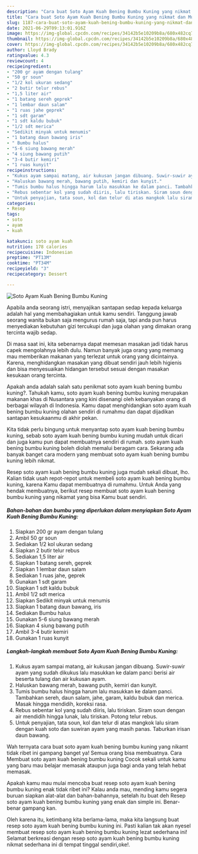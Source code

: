 ```yaml
---
description: "Cara buat Soto Ayam Kuah Bening Bumbu Kuning yang nikmat dan Mudah Dibuat"
title: "Cara buat Soto Ayam Kuah Bening Bumbu Kuning yang nikmat dan Mudah Dibuat"
slug: 1187-cara-buat-soto-ayam-kuah-bening-bumbu-kuning-yang-nikmat-dan-mudah-dibuat
date: 2021-06-29T09:13:01.916Z
image: https://img-global.cpcdn.com/recipes/34142b5e10209b8a/680x482cq70/soto-ayam-kuah-bening-bumbu-kuning-foto-resep-utama.jpg
thumbnail: https://img-global.cpcdn.com/recipes/34142b5e10209b8a/680x482cq70/soto-ayam-kuah-bening-bumbu-kuning-foto-resep-utama.jpg
cover: https://img-global.cpcdn.com/recipes/34142b5e10209b8a/680x482cq70/soto-ayam-kuah-bening-bumbu-kuning-foto-resep-utama.jpg
author: Lloyd Brady
ratingvalue: 4.3
reviewcount: 4
recipeingredient:
- "200 gr ayam dengan tulang"
- "50 gr soun"
- "1/2 kol ukuran sedang"
- "2 butir telur rebus"
- "1,5 liter air"
- "1 batang sereh geprek"
- "1 lembar daun salam"
- "1 ruas jahe geprek"
- "1 sdt garam"
- "1 sdt kaldu bubuk"
- "1/2 sdt merica"
- "Sedikit minyak untuk menumis"
- "1 batang daun bawang iris"
- " Bumbu halus"
- "5-6 siung bawang merah"
- "4 siung bawang putih"
- "3-4 butir kemiri"
- "1 ruas kunyit"
recipeinstructions:
- "Kukus ayam sampai matang, air kukusan jangan dibuang. Suwir-suwir ayam yang sudah dikukus lalu masukkan ke dalam panci berisi air beserta tulang dan air kukusan ayam."
- "Haluskan bawang merah, bawang putih, kemiri dan kunyit."
- "Tumis bumbu halus hingga harum lalu masukkan ke dalam panci. Tambahkan sereh, daun salam, jahe, garam, kaldu bubuk dan merica. Masak hingga mendidih, koreksi rasa."
- "Rebus sebentar kol yang sudah diiris, lalu tiriskan. Siram soun dengan air mendidih hingga lunak, lalu tiriskan. Potong telur rebus."
- "Untuk penyajian, tata soun, kol dan telur di atas mangkok lalu siram dengan kuah soto dan suwiran ayam yang masih panas. Taburkan irisan daun bawang."
categories:
- Resep
tags:
- soto
- ayam
- kuah

katakunci: soto ayam kuah 
nutrition: 178 calories
recipecuisine: Indonesian
preptime: "PT13M"
cooktime: "PT34M"
recipeyield: "3"
recipecategory: Dessert

---
```



![Soto Ayam Kuah Bening Bumbu Kuning](https://img-global.cpcdn.com/recipes/34142b5e10209b8a/680x482cq70/soto-ayam-kuah-bening-bumbu-kuning-foto-resep-utama.jpg)

Apabila anda seorang istri, menyajikan santapan sedap kepada keluarga adalah hal yang membahagiakan untuk kamu sendiri. Tanggung jawab seorang  wanita bukan saja mengurus rumah saja, tapi anda pun harus menyediakan kebutuhan gizi tercukupi dan juga olahan yang dimakan orang tercinta wajib sedap.

Di masa  saat ini, kita sebenarnya dapat memesan masakan jadi tidak harus capek mengolahnya lebih dulu. Namun banyak juga orang yang memang mau memberikan makanan yang terlezat untuk orang yang dicintainya. Karena, menghidangkan masakan yang dibuat sendiri jauh lebih higienis dan bisa menyesuaikan hidangan tersebut sesuai dengan masakan kesukaan orang tercinta. 



Apakah anda adalah salah satu penikmat soto ayam kuah bening bumbu kuning?. Tahukah kamu, soto ayam kuah bening bumbu kuning merupakan makanan khas di Nusantara yang kini disenangi oleh kebanyakan orang di berbagai wilayah di Indonesia. Kamu dapat menghidangkan soto ayam kuah bening bumbu kuning olahan sendiri di rumahmu dan dapat dijadikan santapan kesukaanmu di akhir pekan.

Kita tidak perlu bingung untuk menyantap soto ayam kuah bening bumbu kuning, sebab soto ayam kuah bening bumbu kuning mudah untuk dicari dan juga kamu pun dapat membuatnya sendiri di rumah. soto ayam kuah bening bumbu kuning boleh diolah memalui beragam cara. Sekarang ada banyak banget cara modern yang membuat soto ayam kuah bening bumbu kuning lebih nikmat.

Resep soto ayam kuah bening bumbu kuning juga mudah sekali dibuat, lho. Kalian tidak usah repot-repot untuk membeli soto ayam kuah bening bumbu kuning, karena Kamu dapat membuatnya di rumahmu. Untuk Anda yang hendak membuatnya, berikut resep membuat soto ayam kuah bening bumbu kuning yang nikamat yang bisa Kamu buat sendiri.

<!--inarticleads1-->

##### Bahan-bahan dan bumbu yang diperlukan dalam menyiapkan Soto Ayam Kuah Bening Bumbu Kuning:

1. Siapkan 200 gr ayam dengan tulang
1. Ambil 50 gr soun
1. Sediakan 1/2 kol ukuran sedang
1. Siapkan 2 butir telur rebus
1. Sediakan 1,5 liter air
1. Siapkan 1 batang sereh, geprek
1. Siapkan 1 lembar daun salam
1. Sediakan 1 ruas jahe, geprek
1. Gunakan 1 sdt garam
1. Siapkan 1 sdt kaldu bubuk
1. Ambil 1/2 sdt merica
1. Siapkan Sedikit minyak untuk menumis
1. Siapkan 1 batang daun bawang, iris
1. Sediakan  Bumbu halus
1. Gunakan 5-6 siung bawang merah
1. Siapkan 4 siung bawang putih
1. Ambil 3-4 butir kemiri
1. Gunakan 1 ruas kunyit




<!--inarticleads2-->

##### Langkah-langkah membuat Soto Ayam Kuah Bening Bumbu Kuning:

1. Kukus ayam sampai matang, air kukusan jangan dibuang. Suwir-suwir ayam yang sudah dikukus lalu masukkan ke dalam panci berisi air beserta tulang dan air kukusan ayam.
1. Haluskan bawang merah, bawang putih, kemiri dan kunyit.
1. Tumis bumbu halus hingga harum lalu masukkan ke dalam panci. Tambahkan sereh, daun salam, jahe, garam, kaldu bubuk dan merica. Masak hingga mendidih, koreksi rasa.
1. Rebus sebentar kol yang sudah diiris, lalu tiriskan. Siram soun dengan air mendidih hingga lunak, lalu tiriskan. Potong telur rebus.
1. Untuk penyajian, tata soun, kol dan telur di atas mangkok lalu siram dengan kuah soto dan suwiran ayam yang masih panas. Taburkan irisan daun bawang.




Wah ternyata cara buat soto ayam kuah bening bumbu kuning yang nikamt tidak ribet ini gampang banget ya! Semua orang bisa membuatnya. Cara Membuat soto ayam kuah bening bumbu kuning Cocok sekali untuk kamu yang baru mau belajar memasak ataupun juga bagi anda yang telah hebat memasak.

Apakah kamu mau mulai mencoba buat resep soto ayam kuah bening bumbu kuning enak tidak ribet ini? Kalau anda mau, mending kamu segera buruan siapkan alat-alat dan bahan-bahannya, setelah itu buat deh Resep soto ayam kuah bening bumbu kuning yang enak dan simple ini. Benar-benar gampang kan. 

Oleh karena itu, ketimbang kita berlama-lama, maka kita langsung buat resep soto ayam kuah bening bumbu kuning ini. Pasti kalian tak akan nyesel membuat resep soto ayam kuah bening bumbu kuning lezat sederhana ini! Selamat berkreasi dengan resep soto ayam kuah bening bumbu kuning nikmat sederhana ini di tempat tinggal sendiri,oke!.

